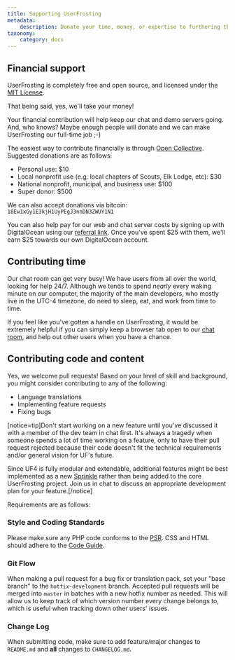 ```yaml
---
title: Supporting UserFrosting
metadata:
    description: Donate your time, money, or expertise to furthering the development of UserFrosting.
taxonomy:
    category: docs
---
```


## Financial support

UserFrosting is completely free and open source, and licensed under the [MIT License](https://github.com/userfrosting/UserFrosting/blob/master/LICENSE.md).

That being said, yes, we'll take your money!

Your financial contribution will help keep our chat and demo servers going. And, who knows? Maybe enough people will donate and we can make UserFrosting our full-time job ;-)

The easiest way to contribute financially is through [Open Collective](https://opencollective.com/userfrosting). Suggested donations are as follows:

- Personal use: $10
- Local nonprofit use (e.g. local chapters of Scouts, Elk Lodge, etc): $30
- National nonprofit, municipal, and business use: $100
- Super donor: $500

We can also accept donations via bitcoin: `18Ew1xGy1E3kjH1UyPEgJ3nnDN3ZWUY1N1`

You can also help pay for our web and chat server costs by signing up with DigitalOcean using our [referral link](https://m.do.co/c/833058cf3824). Once you've spent $25 with them, we'll earn $25 towards our own DigitalOcean account.

## Contributing time

Our chat room can get very busy! We have users from all over the world, looking for help 24/7. Although we tends to spend *nearly* every waking minute on our computer, the majority of the main developers, who mostly live in the UTC-4 timezone, do need to sleep, eat, and work from time to time.

If you feel like you've gotten a handle on UserFrosting, it would be extremely helpful if you can simply keep a browser tab open to our [chat room](https://chat.userfrosting.com), and help out other users when you have a chance.

## Contributing code and content

Yes, we welcome pull requests! Based on your level of skill and background, you might consider contributing to any of the following:

- Language translations
- Implementing feature requests
- Fixing bugs

[notice=tip]Don't start working on a new feature until you've discussed it with a member of the dev team in chat first. It's always a tragedy when someone spends a lot of time working on a feature, only to have their pull request rejected because their code doesn't fit the technical requirements and/or general vision for UF's future.

Since UF4 is fully modular and extendable, additional features might be best implemented as a new [Sprinkle](/sprinkles) rather than being added to the core UserFrosting project. Join us in chat to discuss an appropriate development plan for your feature.[/notice]

Requirements are as follows:

### Style and Coding Standards

Please make sure any PHP code conforms to the [PSR](http://www.php-fig.org/psr/). CSS and HTML should adhere to the [Code Guide](http://codeguide.co/).

### Git Flow

When making a pull request for a bug fix or translation pack, set your "base branch" to the `hotfix-development` branch. Accepted pull requests will be merged into `master` in batches with a new hotfix number as needed. This will allow us to keep track of which version number every change belongs to, which is useful when tracking down other users' issues.

### Change Log

When submitting code, make sure to add feature/major changes to `README.md` and **all** changes to `CHANGELOG.md`.
